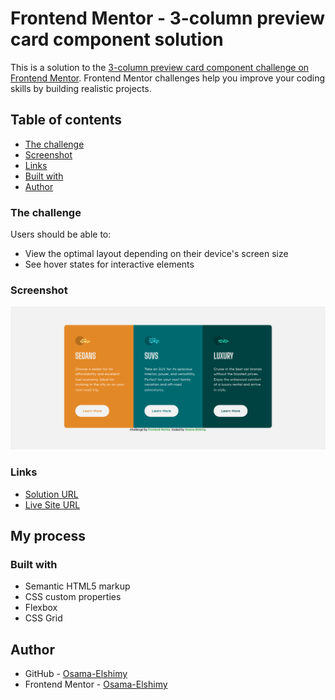 # Frontend Mentor - 3-column preview card component solution

This is a solution to the [3-column preview card component challenge on Frontend Mentor](https://www.frontendmentor.io/challenges/3column-preview-card-component-pH92eAR2-). Frontend Mentor challenges help you improve your coding skills by building realistic projects.

## Table of contents

- [The challenge](#the-challenge)
- [Screenshot](#screenshot)
- [Links](#links)
- [Built with](#built-with)
- [Author](#author)

### The challenge

Users should be able to:

- View the optimal layout depending on their device's screen size
- See hover states for interactive elements

### Screenshot

![](./Screenshot.png)

### Links

- [Solution URL](https://www.frontendmentor.io/challenges/3column-preview-card-component-pH92eAR2-/hub)
- [Live Site URL](https://card-component-osama-elshimy.netlify.app/)

## My process

### Built with

- Semantic HTML5 markup
- CSS custom properties
- Flexbox
- CSS Grid

## Author

- GitHub - [Osama-Elshimy](https://github.com/Osama-Elshimy)
- Frontend Mentor - [Osama-Elshimy](https://www.frontendmentor.io/profile/Osama-Elshimy)
